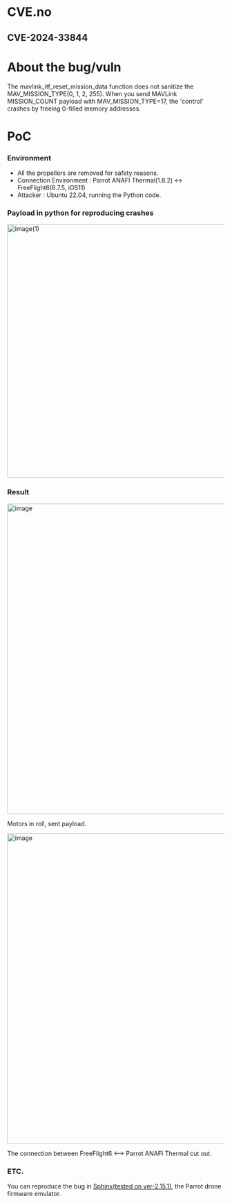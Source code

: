 # CVE.no
## CVE-2024-33844

# About the bug/vuln
The mavlink_itf_reset_mission_data function does not sanitize the MAV_MISSION_TYPE(0, 1, 2, 255).
When you send MAVLink MISSION_COUNT payload with MAV_MISSION_TYPE=17, the 'control' crashes by freeing 0-filled memory addresses.


# PoC
### Environment
- All the propellers are removed for safety reasons.
- Connection Environment : Parrot ANAFI Thermal(1.8.2) <-> FreeFlight6(6.7.5, iOS11)
- Attacker : Ubuntu 22.04, running the Python code.


### Payload in python for reproducing crashes
<img width="587" alt="image(1)" src="https://github.com/Entropy1110/Bugs/assets/100339292/ba1ca0d1-7d99-448a-b691-ce2ee5404413">

### Result
<img width="718" alt="image" src="https://github.com/Entropy1110/Bugs/assets/100339292/e1648297-0dab-478c-a445-1b7d4bcbe242">

Motors in roll, sent payload.

<img width="718" alt="image" src="https://github.com/Entropy1110/Bugs/assets/100339292/b23bb8dd-587d-445b-a0a9-c552f8c65a64">

The connection between FreeFlight6 <--> Parrot ANAFI Thermal cut out.

### ETC.
You can reproduce the bug in [Sphinx(tested on ver-2.15.1)](https://developer.parrot.com/docs/sphinx/releasenotes.html#version-2-15-1), the Parrot drone firmware emulator.

